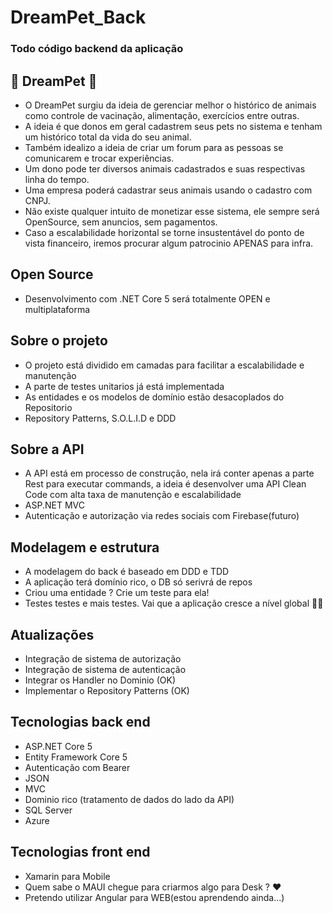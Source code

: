 # DreamPet_Back 
### Todo código backend da aplicação

## 💜 DreamPet 💜

* O DreamPet surgiu da ideia de gerenciar melhor o histórico de animais como controle de vacinação, alimentação, exercícios entre outras.
* A ideia é que donos em geral cadastrem seus pets no sistema e tenham um histórico total da vida do seu animal.
* Também idealizo a ideia de criar um forum para as pessoas se comunicarem e trocar experiências.
* Um dono pode ter diversos animais cadastrados e suas respectivas linha do tempo.
* Uma empresa poderá cadastrar seus animais usando o cadastro com CNPJ.
* Não existe qualquer intuito de monetizar esse sistema, ele sempre será OpenSource, sem anuncios, sem pagamentos.
* Caso a escalabilidade horizontal se torne insustentável do ponto de vista financeiro, iremos procurar algum patrocinio APENAS para infra.

## Open Source

* Desenvolvimento com .NET Core 5 será totalmente OPEN e multiplataforma

## Sobre o projeto

* O projeto está dividido em camadas para facilitar a escalabilidade e manutenção
* A parte de testes unitarios já está implementada
* As entidades e os modelos de domínio estão desacoplados do Repositorio
* Repository Patterns, S.O.L.I.D e DDD

## Sobre a API

* A API está em processo de construção, nela irá conter apenas a parte Rest para executar commands, 
a ideia é desenvolver uma API Clean Code com alta taxa de manutenção e escalabilidade
* ASP.NET MVC 
* Autenticação e autorização via redes sociais com Firebase(futuro)

## Modelagem e estrutura

* A modelagem do back é baseado em DDD e TDD 
* A aplicação terá domínio rico, o DB só serivrá de repos
* Criou uma entidade ? Crie um teste para ela!
* Testes testes e mais testes. Vai que a aplicação cresce a nível global 🤣💜

## Atualizações

* Integração de sistema de autorização
* Integração de sistema de autenticação
* Integrar os Handler no Dominio (OK)
* Implementar o Repository Patterns (OK)

## Tecnologias back end

* ASP.NET Core 5
* Entity Framework Core 5
* Autenticação com Bearer
* JSON
* MVC
* Dominio rico (tratamento de dados do lado da API)
* SQL Server
* Azure

## Tecnologias front end

* Xamarin para Mobile
* Quem sabe o MAUI chegue para criarmos algo para Desk ? ❤️
* Pretendo utilizar Angular para WEB(estou aprendendo ainda...)
